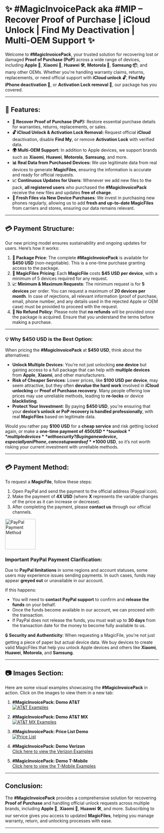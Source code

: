 # ✨ #MagicInvoicePack aka #MIP – Recover Proof of Purchase | iCloud Unlock | Find My Deactivation | Multi-OEM Support ✨

Welcome to **#MagicInvoicePack**, your trusted solution for recovering lost or damaged **Proof of Purchase (PoP)** across a wide range of devices, including **Apple 🍏**, **Xiaomi 📱**, **Huawei 🛠️**, **Motorola 📲**, **Samsung 📦**, and many other OEMs. Whether you're handling warranty claims, returns, replacements, or need official support with **iCloud unlock 🔓**, **Find My iPhone deactivation 📳**, or **Activation Lock removal 🚫**, our package has you covered.

---

## 💼 Features:
- **📝 Recover Proof of Purchase (PoP):** Restore essential purchase details for warranties, returns, replacements, or sales.
- **🔓 iCloud Unlock & Activation Lock Removal:** Request official **iCloud** deactivation, disable **Find My**, or remove **Activation Lock** with verified data.
- **🌍 Multi-OEM Support:** In addition to Apple devices, we support brands such as **Xiaomi**, **Huawei**, **Motorola**, **Samsung**, and more.
- **📊 Real Data from Purchased Devices:** We use legitimate data from real devices to generate **MagicFiles**, ensuring the information is accurate and ready for official requests.
- **📈 Continuous Updates for Users**: Whenever we add new files to the pack, **all registered users** who purchased the **#MagicInvoicePack** receive the new files and updates **free of charge**.
- **📱 Fresh Files via New Device Purchases**: We invest in purchasing new phones regularly, allowing us to add **fresh and up-to-date MagicFiles** from carriers and stores, ensuring our data remains relevant.

---

## 💳 Payment Structure:
Our new pricing model ensures sustainability and ongoing updates for users. Here’s how it works:

1. **💼 Package Price**: The complete **#MagicInvoicePack** is available for **$450 USD** (non-negotiable). This is a one-time purchase granting access to the package.
2. **💸 MagicFiles Pricing**: Each **MagicFile** costs **$45 USD per device**, with a minimum of 5 devices required for any request.
3. **📈 Minimum & Maximum Requests**: The minimum request is for **5 devices** per order. You can request a maximum of **20 devices per month**. In case of rejections, all relevant information (proof of purchase, email, phone number, and any details used in the rejected Apple or OEM case) must be provided to proceed with the request.
4. **🚫 No Refund Policy**: Please note that **no refunds** will be provided once the package is acquired. Ensure that you understand the terms before making a purchase.

---

### 💡 Why $450 USD is the Best Option:
When pricing the **#MagicInvoicePack** at **$450 USD**, think about the alternatives:

- **Unlock Multiple Devices**: You’re not just unlocking **one device** but gaining access to a full package that can help with **multiple devices** from **Apple**, **Xiaomi**, and other manufacturers.
- **Risk of Cheaper Services**: Lower prices, like **$100 USD per device**, may seem attractive, but they often **devalue the hard work** involved in **iCloud unlocking** or **Proof of Purchase recovery**. Many people offering low prices may use unreliable methods, leading to **re-locks** or device **blacklisting**.
- **Protect Your Investment**: By paying **$450 USD**, you're ensuring that your **device’s unlock or PoP recovery is handled professionally**, with real **MagicFiles** based on legitimate data.

Would you rather pay **$100 USD** for a **cheap service** and risk getting locked again, or make a **one-time payment of $450 USD** to unlock **multiple devices** with security? Buying a new device, especially an iPhone, can cost upwards of **$1000 USD**, so it’s not worth risking your current investment with unreliable methods.

---

## 💳 Payment Method:
To request a **MagicFile**, follow these steps:

1. Open PayPal and send the payment to the official address (Paypal icon).
2. Make the payment of **4X USD** (where **X** represents the variable changes of the price as it can increase or decrease).
3. After completing the payment, please **contact us** through our official channels.

<a href="https://paypal.me/AlienSK"><img src="https://upload.wikimedia.org/wikipedia/commons/a/a4/Paypal_2014_logo.png" alt="PayPal Payment Method" width="100"/></a> 

### Important PayPal Payment Clarification:
Due to **PayPal limitations** in some regions and account statuses, some users may experience issues sending payments. In such cases, funds may appear **greyed out** or unavailable in our account.

If this happens:
- You will need to **contact PayPal support** to confirm and **release the funds** on your behalf.
- Once the funds become available in our account, we can proceed with the transaction.
- If PayPal does not release the funds, you must wait up to **30 days** from the transaction date for the money to become fully available to us.

🔒 **Security and Authenticity**: When requesting a MagicFile, you're not just getting a piece of paper but actual device data. We buy devices to create valid MagicFiles that help you unlock Apple devices and others like **Xiaomi**, **Huawei**, **Motorola**, and **Samsung**.

---

## 📷 Images Section:

Here are some visual examples showcasing the **#MagicInvoicePack** in action. Click on the images to view them in a new tab:

1. **#MagicInvoicePack: Demo AT&T**  
   [![AT&T Examples](https://i.imgur.com/sg9AxGm.gif)](https://i.imgur.com/sg9AxGm.gif)

2. **#MagicInvoicePack: Demo AT&T MX**  
   [![AT&T MX Examples](https://i.imgur.com/7dWd3Xp.gif)](https://i.imgur.com/7dWd3Xp.gif)

3. **#MagicInvoicePack: Price List Demo**  
   [![Price List](https://i.imgur.com/p1D70C9.gif)](https://i.imgur.com/p1D70C9.gif)

4. **#MagicInvoicePack: Demo Verizon**  
   [Click here to view the Verizon Examples](https://i.imgur.com/3HWf6JA.gif)

5. **#MagicInvoicePack: Demo T-Mobile**  
   [Click here to view the T-Mobile Examples](https://i.imgur.com/GnB30US.gif)

---

## Conclusion:
The **#MagicInvoicePack** provides a comprehensive solution for recovering **Proof of Purchase** and handling official unlock requests across multiple brands, including **Apple 🍏**, **Xiaomi 📱**, **Huawei 🛠️**, and more. Subscribing to our service gives you access to updated **MagicFiles**, helping you manage warranty, return, and unlocking processes with ease.

---

